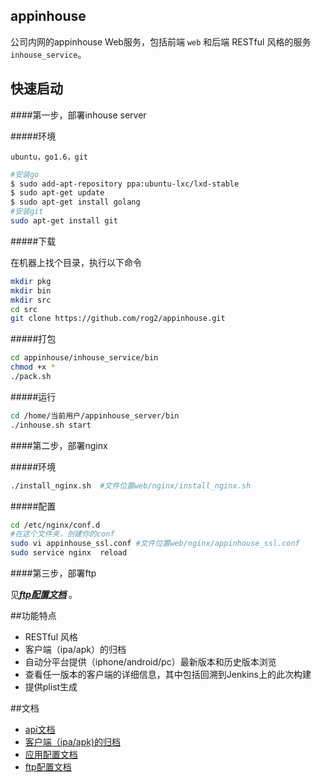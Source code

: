 ## appinhouse

公司内网的appinhouse Web服务，包括前端 `web` 和后端 RESTful 风格的服务`inhouse_service`。

## 快速启动

####第一步，部署inhouse server

#####环境

`ubuntu，go1.6，git`

```bash
#安装go
$ sudo add-apt-repository ppa:ubuntu-lxc/lxd-stable
$ sudo apt-get update
$ sudo apt-get install golang
#安装git
sudo apt-get install git
```

#####下载

在机器上找个目录，执行以下命令

```bash
mkdir pkg
mkdir bin
mkdir src
cd src
git clone https://github.com/rog2/appinhouse.git
```
#####打包
```bash
cd appinhouse/inhouse_service/bin
chmod +x *
./pack.sh
```
#####运行

```bash
cd /home/当前用户/appinhouse_server/bin
./inhouse.sh start
```

####第二步，部署nginx

#####环境

```bash
./install_nginx.sh  #文件位置web/nginx/install_nginx.sh
```

#####配置

```bash
cd /etc/nginx/conf.d
#在这个文件夹，创建你的conf
sudo vi appinhouse_ssl.conf #文件位置web/nginx/appinhouse_ssl.conf
sudo service nginx  reload
```

####第三步，部署ftp


见[***ftp配置文档***](doc/ftp.md)  。


##功能特点

* RESTful 风格
* 客户端（ipa/apk）的归档
* 自动分平台提供（iphone/android/pc）最新版本和历史版本浏览
* 查看任一版本的客户端的详细信息，其中包括回溯到Jenkins上的此次构建
* 提供plist生成

##文档

* [api文档](doc/api.md)
* [客户端（ipa/apk)的归档](doc/archive.md)
* [应用配置文档](doc/conf.md)
* [ftp配置文档](doc/ftp.md)  



